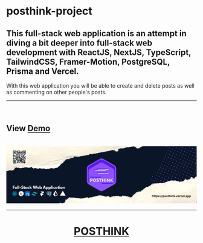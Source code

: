 # posthink-project

## This full-stack web application is an attempt in diving a bit deeper into full-stack web development with ReactJS, NextJS, TypeScript, TailwindCSS, Framer-Motion, PostgreSQL, Prisma and Vercel. 

With this web application you will be able to create and delete posts as well as commenting on other people&apos;s posts.

---

<br>
<h2>View <a href="https://posthink.vercel.app" target="_blank"><strong>Demo</strong></a></h2>
<br>
<img src="./public/assets/banner/posthinkbanner.png"/>

---

<center>
<h1><a href="https://posthink.vercel.app" target="_blank"><strong>POSTHINK</strong></a></h1>
</center>

<br>